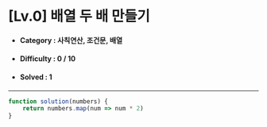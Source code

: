 # [Lv.0] 배열 두 배 만들기
* #### Category : 사칙연산, 조건문, 배열 
* #### Difficulty : 0 / 10  
* #### Solved : 1

<hr />

```js
function solution(numbers) {
    return numbers.map(num => num * 2)
}
```
